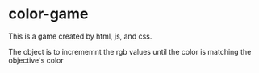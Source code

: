 # color-game

This is a game created by html, js, and css.

The object is to incrememnt the rgb values until the color is matching the objective's color
